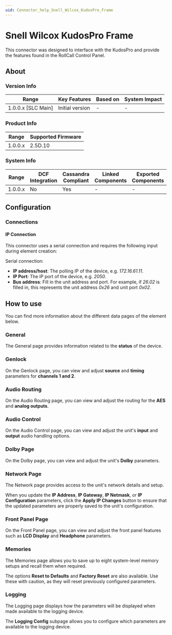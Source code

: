 ```yaml
---
uid: Connector_help_Snell_Wilcox_KudosPro_Frame
---
```


# Snell Wilcox KudosPro Frame

This connector was designed to interface with the KudosPro and provide the features found in the RollCall Control Panel.

## About

### Version Info

| Range                | Key Features     | Based on     | System Impact     |
|----------------------|------------------|--------------|-------------------|
| 1.0.0.x \[SLC Main\] | Initial version  | \-           | \-                |

### Product Info

| Range     | Supported Firmware     |
|-----------|------------------------|
| 1.0.0.x   | 2.5D.10                |

### System Info

| Range     | DCF Integration     | Cassandra Compliant     | Linked Components     | Exported Components     |
|-----------|---------------------|-------------------------|-----------------------|-------------------------|
| 1.0.0.x   | No                  | Yes                     | \-                    | \-                      |

## Configuration

### Connections

#### IP Connection

This connector uses a serial connection and requires the following input during element creation:

Serial connection:

- **IP address/host**: The polling IP of the device, e.g. *172.16.61.11*.
- **IP Port**: The IP port of the device, e.g. *2050*.
- **Bus address**: Fill in the unit address and port. For example, if *26.02* is filled in, this represents the unit address *0x26* and unit port *0x02*.

## How to use

You can find more information about the different data pages of the element below.

### General

The General page provides information related to the **status** of the device.

### Genlock

On the Genlock page, you can view and adjust **source** and **timing** parameters for **channels 1 and 2**.

### Audio Routing

On the Audio Routing page, you can view and adjust the routing for the **AES** and **analog outputs**.

### Audio Control

On the Audio Control page, you can view and adjust the unit's **input** and **output** audio handling options.

### Dolby Page

On the Dolby page, you can view and adjust the unit's **Dolby** parameters.

### Network Page

The Network page provides access to the unit's network details and setup.

When you update the **IP Address**, **IP Gateway**, **IP Netmask**, or **IP Configuration** parameters, click the **Apply IP Changes** button to ensure that the updated parameters are properly saved to the unit's configuration.

### Front Panel Page

On the Front Panel page, you can view and adjust the front panel features such as **LCD Display** and **Headphone** parameters.

### Memories

The Memories page allows you to save up to eight system-level memory setups and recall them when required.

The options **Reset to Defaults** and **Factory Reset** are also available. Use these with caution, as they will reset previously configured parameters.

### Logging

The Logging page displays how the parameters will be displayed when made available to the logging device.

The **Logging Config** subpage allows you to configure which parameters are available to the logging device.
